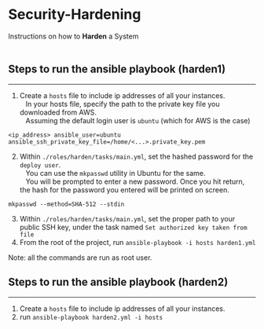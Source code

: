 # Security-Hardening
Instructions on how to **Harden** a System<br><br>

## Steps to run the ansible playbook (harden1)
***
1. Create a `hosts` file to include ip addresses of all your instances.<br>
&nbsp;&nbsp; In your hosts file, specify the path to the private key file you downloaded from AWS.<br>
&nbsp;&nbsp; Assuming the default login user is `ubuntu` (which for AWS is the case)
```
<ip_address> ansible_user=ubuntu ansible_ssh_private_key_file=/home/<...>.private_key.pem
```

2. Within `./roles/harden/tasks/main.yml`, set the hashed password for the `deploy user`.<br>
&nbsp;&nbsp; You can use the `mkpasswd` utility in Ubuntu for the same.<br>
&nbsp;&nbsp; You will be prompted to enter a new password. Once you hit return, the hash for the password you entered will be printed on screen.
```
mkpasswd --method=SHA-512 --stdin
```

3. Within `./roles/harden/tasks/main.yml`, set the proper path to your public SSH key, under the task named `Set authorized key taken from file`
4. From the root of the project, run `ansible-playbook -i hosts harden1.yml`

Note: all the commands are run as root user.

## Steps to run the ansible playbook (harden2)
***
1. Create a `hosts` file to include ip addresses of all your instances.
2. run `ansible-playbook harden2.yml -i hosts`
